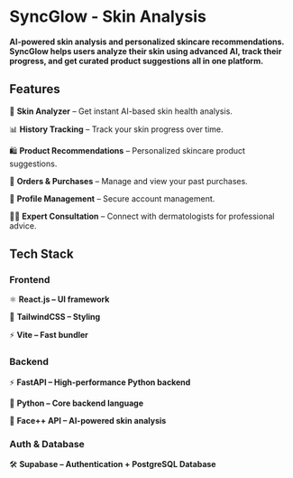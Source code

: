 # **SyncGlow** - Skin Analysis


**AI-powered skin analysis and personalized skincare recommendations.
SyncGlow helps users analyze their skin using advanced AI, track their progress, and get curated product suggestions all in one platform.**

## **Features**

🔬 **Skin Analyzer** – Get instant AI-based skin health analysis.

📊 **History Tracking** – Track your skin progress over time.

🛍️ **Product Recommendations** – Personalized skincare product suggestions.

🧾 **Orders & Purchases** – Manage and view your past purchases.

👤 **Profile Management** – Secure account management.

👩‍⚕️ **Expert Consultation** – Connect with dermatologists for professional advice.

## **Tech Stack**

### **Frontend**

⚛️ **React.js
 – UI framework**

🎨 **TailwindCSS
 – Styling**

⚡ **Vite
 – Fast bundler**

### **Backend**

⚡ **FastAPI
 – High-performance Python backend**

🐍 **Python
 – Core backend language**

🔬 **Face++ API
 – AI-powered skin analysis**

### **Auth & Database**

🛠️ **Supabase
 – Authentication + PostgreSQL Database**